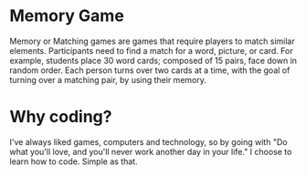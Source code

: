 # Memory Game
Memory or Matching games are games that require players to match similar elements. Participants need to find a match for a word, picture, or card. For example, students place 30 word cards; composed of 15 pairs, face down in random order. Each person turns over two cards at a time, with the goal of turning over a matching pair, by using their memory.

# Why coding?
I've always liked games, computers and technology, so by going with "Do what you'll love, and you'll never work another day in your life." I choose to learn how to code. Simple as that.
